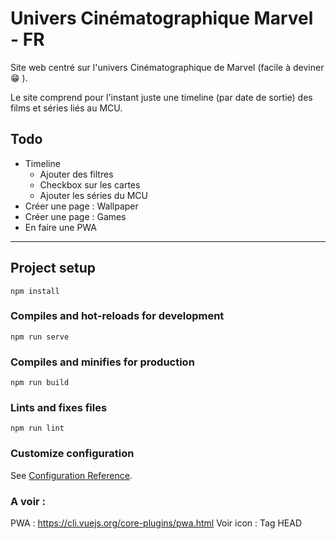 # Univers Cinématographique Marvel - FR

Site web centré sur l'univers Cinématographique de Marvel (facile à deviner :grin: ).  

Le site comprend pour l'instant juste une timeline (par date de sortie) des films et séries liés au MCU.

## Todo
- Timeline
  - Ajouter des filtres
  - Checkbox sur les cartes
  - Ajouter les séries du MCU
- Créer une page : Wallpaper
- Créer une page : Games
- En faire une PWA

---
## Project setup
```
npm install
```

### Compiles and hot-reloads for development
```
npm run serve
```

### Compiles and minifies for production
```
npm run build
```

### Lints and fixes files
```
npm run lint
```

### Customize configuration
See [Configuration Reference](https://cli.vuejs.org/config/).

### A voir :
PWA : https://cli.vuejs.org/core-plugins/pwa.html
Voir icon : Tag HEAD
